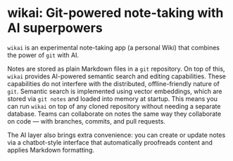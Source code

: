 # wikai: Git-powered note-taking with AI superpowers

`wikai` is an experimental note-taking app (a personal Wiki) that combines the
power of `git` with AI.

Notes are stored as plain Markdown files in a `git` repository. On top of this,
`wikai` provides AI-powered semantic search and editing capabilities.  These
capabilities do not interfere with the distributed, offline-friendly nature of
`git`.  Semantic search is implemented using vector embeddings, which are stored
via `git notes` and loaded into memory at startup. This means you can run
`wikai` on top of any cloned repository without needing a separate database.
Teams can collaborate on notes the same way they collaborate on code — with
branches, commits, and pull requests.

The AI layer also brings extra convenience: you can create or update notes via a
chatbot-style interface that automatically proofreads content and applies
Markdown formatting.